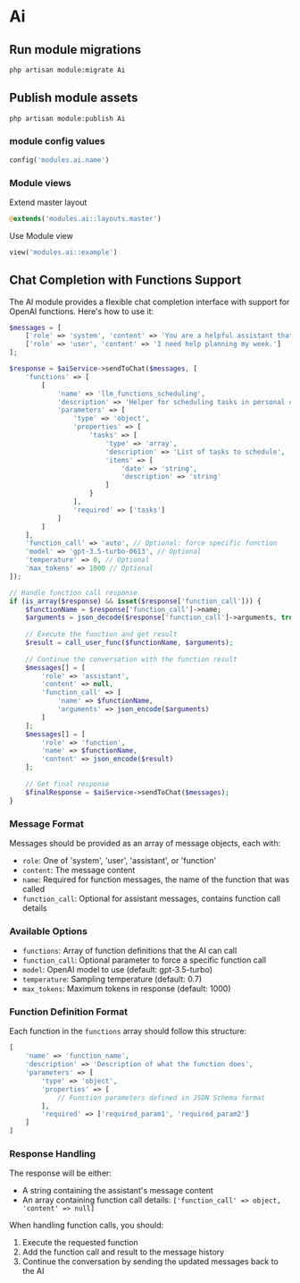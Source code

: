 # Ai

## Run module migrations

```sh
php artisan module:migrate Ai
```

## Publish module assets

```sh
php artisan module:publish Ai
```

### module config values

```php
config('modules.ai.name')
```

### Module views

Extend master layout

```php
@extends('modules.ai::layouts.master')
```

Use Module view

```php
view('modules.ai::example')
```

## Chat Completion with Functions Support

The AI module provides a flexible chat completion interface with support for OpenAI functions. Here's how to use it:

```php
$messages = [
    ['role' => 'system', 'content' => 'You are a helpful assistant that can schedule tasks.'],
    ['role' => 'user', 'content' => 'I need help planning my week.']
];

$response = $aiService->sendToChat($messages, [
    'functions' => [
        [
            'name' => 'llm_functions_scheduling',
            'description' => 'Helper for scheduling tasks in personal calendar',
            'parameters' => [
                'type' => 'object',
                'properties' => [
                    'tasks' => [
                        'type' => 'array',
                        'description' => 'List of tasks to schedule',
                        'items' => [
                            'date' => 'string',
                            'description' => 'string'
                        ]
                    }
                ],
                'required' => ['tasks']
            ]
        ]
    ],
    'function_call' => 'auto', // Optional: force specific function
    'model' => 'gpt-3.5-turbo-0613', // Optional
    'temperature' => 0, // Optional
    'max_tokens' => 1000 // Optional
]);

// Handle function call response
if (is_array($response) && isset($response['function_call'])) {
    $functionName = $response['function_call']->name;
    $arguments = json_decode($response['function_call']->arguments, true);
    
    // Execute the function and get result
    $result = call_user_func($functionName, $arguments);
    
    // Continue the conversation with the function result
    $messages[] = [
        'role' => 'assistant',
        'content' => null,
        'function_call' => [
            'name' => $functionName,
            'arguments' => json_encode($arguments)
        ]
    ];
    $messages[] = [
        'role' => 'function',
        'name' => $functionName,
        'content' => json_encode($result)
    ];
    
    // Get final response
    $finalResponse = $aiService->sendToChat($messages);
}
```

### Message Format

Messages should be provided as an array of message objects, each with:
- `role`: One of 'system', 'user', 'assistant', or 'function'
- `content`: The message content
- `name`: Required for function messages, the name of the function that was called
- `function_call`: Optional for assistant messages, contains function call details

### Available Options

- `functions`: Array of function definitions that the AI can call
- `function_call`: Optional parameter to force a specific function call
- `model`: OpenAI model to use (default: gpt-3.5-turbo)
- `temperature`: Sampling temperature (default: 0.7)
- `max_tokens`: Maximum tokens in response (default: 1000)

### Function Definition Format

Each function in the `functions` array should follow this structure:
```php
[
    'name' => 'function_name',
    'description' => 'Description of what the function does',
    'parameters' => [
        'type' => 'object',
        'properties' => [
            // Function parameters defined in JSON Schema format
        ],
        'required' => ['required_param1', 'required_param2']
    ]
]
```

### Response Handling

The response will be either:
- A string containing the assistant's message content
- An array containing function call details: `['function_call' => object, 'content' => null]`

When handling function calls, you should:
1. Execute the requested function
2. Add the function call and result to the message history
3. Continue the conversation by sending the updated messages back to the AI
